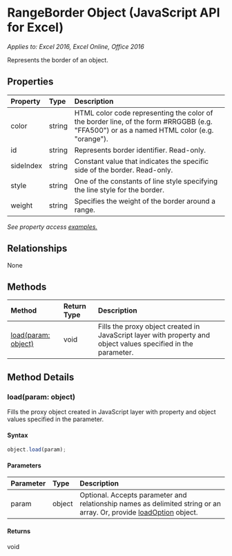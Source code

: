 # RangeBorder Object (JavaScript API for Excel)

_Applies to: Excel 2016, Excel Online, Office 2016_

Represents the border of an object.

## Properties

| Property	   | Type	|Description
|:---------------|:--------|:----------|
|color|string|HTML color code representing the color of the border line, of the form #RRGGBB (e.g. "FFA500") or as a named HTML color (e.g. "orange").|
|id|string|Represents border identifier. Read-only.|
|sideIndex|string|Constant value that indicates the specific side of the border. Read-only.|
|style|string|One of the constants of line style specifying the line style for the border.|
|weight|string|Specifies the weight of the border around a range.|

_See property access [examples.](#property-access-examples)_

## Relationships
None


## Methods

| Method		   | Return Type	|Description|
|:---------------|:--------|:----------|
|[load(param: object)](#loadparam-object)|void|Fills the proxy object created in JavaScript layer with property and object values specified in the parameter.|

## Method Details


### load(param: object)
Fills the proxy object created in JavaScript layer with property and object values specified in the parameter.

#### Syntax
```js
object.load(param);
```

#### Parameters
| Parameter	   | Type	|Description|
|:---------------|:--------|:----------|
|param|object|Optional. Accepts parameter and relationship names as delimited string or an array. Or, provide [loadOption](loadoption.md) object.|

#### Returns
void
